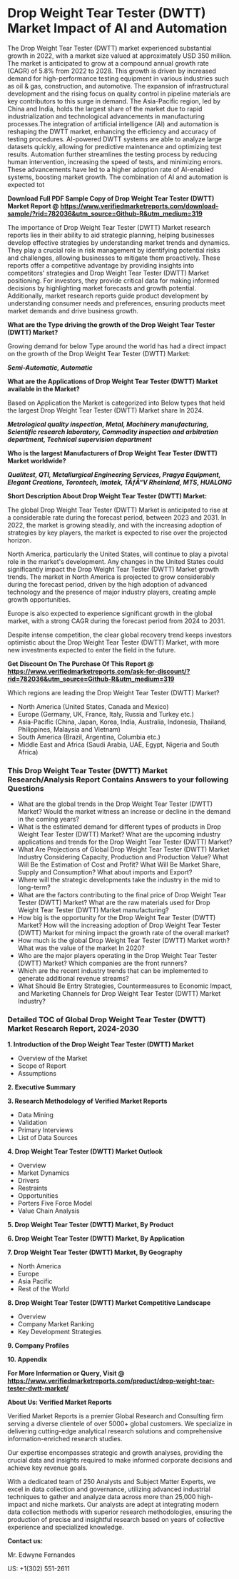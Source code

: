 <meta name="title" content="Global Drop Weight Tear Tester (DWTT) Market Impact of AI and Automation"><meta name="description" content="The Drop Weight Tear Tester (DWTT) market experienced substantial growth in 2022, with a market size valued at approximately USD 350 million. The market is anticipated to"><meta name="title" content="Drop Weight Tear Tester (DWTT) Market Size, Share, Scope, Trends, Growth, Opportunities, Analysis, Forecast"><h1>Drop Weight Tear Tester (DWTT) Market Impact of AI and Automation</h1>The Drop Weight Tear Tester (DWTT) market experienced substantial growth in 2022, with a market size valued at approximately USD 350 million. The market is anticipated to grow at a compound annual growth rate (CAGR) of 5.8% from 2022 to 2028. This growth is driven by increased demand for high-performance testing equipment in various industries such as oil & gas, construction, and automotive. The expansion of infrastructural development and the rising focus on quality control in pipeline materials are key contributors to this surge in demand. The Asia-Pacific region, led by China and India, holds the largest share of the market due to rapid industrialization and technological advancements in manufacturing processes.The integration of artificial intelligence (AI) and automation is reshaping the DWTT market, enhancing the efficiency and accuracy of testing procedures. AI-powered DWTT systems are able to analyze large datasets quickly, allowing for predictive maintenance and optimizing test results. Automation further streamlines the testing process by reducing human intervention, increasing the speed of tests, and minimizing errors. These advancements have led to a higher adoption rate of AI-enabled systems, boosting market growth. The combination of AI and automation is expected tot</p><p id="" class=""><strong>Download Full PDF Sample Copy of Drop Weight Tear Tester (DWTT) Market Report @ <a href="https://www.verifiedmarketreports.com/download-sample/?rid=782036&utm_source=Github-R&utm_medium=319" target="_blank">https://www.verifiedmarketreports.com/download-sample/?rid=782036&utm_source=Github-R&utm_medium=319</a></strong></p><p>The importance of&nbsp;Drop Weight Tear Tester (DWTT) Market research reports lies in their ability to aid strategic planning, helping businesses develop effective strategies by understanding market trends and dynamics. They play a crucial role in risk management by identifying potential risks and challenges, allowing businesses to mitigate them proactively. These reports offer a competitive advantage by providing insights into competitors' strategies and Drop Weight Tear Tester (DWTT) Market positioning. For investors, they provide critical data for making informed decisions by highlighting market forecasts and growth potential. Additionally, market research reports guide product development by understanding consumer needs and preferences, ensuring products meet market demands and drive business growth.</p><p><strong>What are the&nbsp;Type driving the growth of the Drop Weight Tear Tester (DWTT) Market?</strong></p><p id="" class="">Growing demand for below Type around the world has had a direct impact on the growth of the Drop Weight Tear Tester (DWTT) Market:</p><em><strong>Semi-Automatic, Automatic</strong></em></p><strong>What are the&nbsp;Applications&nbsp;of Drop Weight Tear Tester (DWTT) Market available in the Market?</strong></p><p id="" class="">Based on Application the Market is categorized into Below types that held the largest Drop Weight Tear Tester (DWTT) Market share In 2024.</p><em><strong>Metrological quality inspection, Metal, Machinery manufacturing, Scientific research laboratory, Commodity inspection and arbitration department, Technical supervision department</strong></em></p><strong>Who is the largest Manufacturers of Drop Weight Tear Tester (DWTT) Market worldwide?</strong></p><p><em><strong>Qualitest, QTI, Metallurgical Engineering Services, Pragya Equipment, Elegant Creations, Torontech, Imatek, TÃƒÅ“V Rheinland, MTS, HUALONG</strong></em></p><p id="" class=""><strong>Short Description About Drop Weight Tear Tester (DWTT) Market:</strong></p><p>The global Drop Weight Tear Tester (DWTT) Market is anticipated to rise at a considerable rate during the forecast period, between 2023 and 2031. In 2022, the market is growing steadily, and with the increasing adoption of strategies by key players, the market is expected to rise over the projected horizon.</p><p>North America, particularly the United States, will continue to play a pivotal role in the market's development. Any changes in the United States could significantly impact the Drop Weight Tear Tester (DWTT) Market growth trends. The market in North America is projected to grow considerably during the forecast period, driven by the high adoption of advanced technology and the presence of major industry players, creating ample growth opportunities.</p><p>Europe is also expected to experience significant growth in the global market, with a strong CAGR during the forecast period from 2024 to 2031.</p><p>Despite intense competition, the clear global recovery trend keeps investors optimistic about the Drop Weight Tear Tester (DWTT) Market, with more new investments expected to enter the field in the future.</p><p id="" class=""><strong>Get Discount On The Purchase Of This Report @ <a href="https://www.verifiedmarketreports.com/ask-for-discount/?rid=782036&utm_source=Github-R&utm_medium=319" target="_blank">https://www.verifiedmarketreports.com/ask-for-discount/?rid=782036&utm_source=Github-R&utm_medium=319</a></strong></p>Which regions are leading the Drop Weight Tear Tester (DWTT) Market?</p><ul><li>North America (United States, Canada and Mexico)</li><li>Europe (Germany, UK, France, Italy, Russia and Turkey etc.)</li><li>Asia-Pacific (China, Japan, Korea, India, Australia, Indonesia, Thailand, Philippines, Malaysia and Vietnam)</li><li>South America (Brazil, Argentina, Columbia etc.)</li><li>Middle East and Africa (Saudi Arabia, UAE, Egypt, Nigeria and South Africa)</li></ul><h3 id="" class="">This Drop Weight Tear Tester (DWTT) Market Research/Analysis Report Contains Answers to your following Questions</h3><ul><li>What are the global trends in the Drop Weight Tear Tester (DWTT) Market? Would the market witness an increase or decline in the demand in the coming years?</li><li>What is the estimated demand for different types of products in Drop Weight Tear Tester (DWTT) Market? What are the upcoming industry applications and trends for the Drop Weight Tear Tester (DWTT) Market?</li><li>What Are Projections of Global Drop Weight Tear Tester (DWTT) Market Industry Considering Capacity, Production and Production Value? What Will Be the Estimation of Cost and Profit? What Will Be Market Share, Supply and Consumption? What about imports and Export?</li><li>Where will the strategic developments take the industry in the mid to long-term?</li><li>What are the factors contributing to the final price of Drop Weight Tear Tester (DWTT) Market? What are the raw materials used for Drop Weight Tear Tester (DWTT) Market manufacturing?</li><li>How big is the opportunity for the Drop Weight Tear Tester (DWTT) Market? How will the increasing adoption of Drop Weight Tear Tester (DWTT) Market for mining impact the growth rate of the overall market?</li><li>How much is the global Drop Weight Tear Tester (DWTT) Market worth? What was the value of the market In 2020?</li><li>Who are the major players operating in the Drop Weight Tear Tester (DWTT) Market? Which companies are the front runners?</li><li>Which are the recent industry trends that can be implemented to generate additional revenue streams?</li><li>What Should Be Entry Strategies, Countermeasures to Economic Impact, and Marketing Channels for Drop Weight Tear Tester (DWTT) Market Industry?</li></ul><h3 id="" class="">Detailed TOC of Global Drop Weight Tear Tester (DWTT) Market Research Report, 2024-2030</h3><p id="" class=""><strong>1. Introduction of the Drop Weight Tear Tester (DWTT) Market</strong></p><ul><li>Overview of the Market</li><li>Scope of Report</li><li>Assumptions</li></ul><p id="" class=""><strong>2. Executive Summary</strong></p><p id="" class=""><strong>3. Research Methodology of Verified Market Reports</strong></p><ul><li>Data Mining</li><li>Validation</li><li>Primary Interviews</li><li>List of Data Sources</li></ul><p id="" class=""><strong>4. Drop Weight Tear Tester (DWTT) Market Outlook</strong></p><ul><li>Overview</li><li>Market Dynamics</li><li>Drivers</li><li>Restraints</li><li>Opportunities</li><li>Porters Five Force Model</li><li>Value Chain Analysis</li></ul><p id="" class=""><strong>5. Drop Weight Tear Tester (DWTT) Market, By Product</strong></p><p id="" class=""><strong>6. Drop Weight Tear Tester (DWTT) Market, By Application</strong></p><p id="" class=""><strong>7. Drop Weight Tear Tester (DWTT) Market, By Geography</strong></p><ul><li>North America</li><li>Europe</li><li>Asia Pacific</li><li>Rest of the World</li></ul><p id="" class=""><strong>8. Drop Weight Tear Tester (DWTT) Market Competitive Landscape</strong></p><ul><li>Overview</li><li>Company Market Ranking</li><li>Key Development Strategies</li></ul><p id="" class=""><strong>9. Company Profiles</strong></p><p id="" class=""><strong>10. Appendix</strong></p><p id="" class=""><strong>For More Information or Query, Visit @ <a href="https://www.verifiedmarketreports.com/product/drop-weight-tear-tester-dwtt-market/" target="_blank">https://www.verifiedmarketreports.com/product/drop-weight-tear-tester-dwtt-market/</a></strong></p><p id="" class=""><strong>About Us: Verified Market Reports</strong></p><p id="" class="">Verified Market Reports is a premier Global Research and Consulting firm serving a diverse clientele of over 5000+ global customers. We specialize in delivering cutting-edge analytical research solutions and comprehensive information-enriched research studies.</p><p id="" class="">Our expertise encompasses strategic and growth analyses, providing the crucial data and insights required to make informed corporate decisions and achieve key revenue goals.</p><p id="" class="">With a dedicated team of 250 Analysts and Subject Matter Experts, we excel in data collection and governance, utilizing advanced industrial techniques to gather and analyze data across more than 25,000 high-impact and niche markets. Our analysts are adept at integrating modern data collection methods with superior research methodologies, ensuring the production of precise and insightful research based on years of collective experience and specialized knowledge.</p><p id="" class=""><strong>Contact us:</strong></p><p id="" class="">Mr. Edwyne Fernandes</p><p id="" class="">US: +1(302) 551-2611</p>